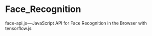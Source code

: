 # Face_Recognition
face-api.js — JavaScript API for Face Recognition in the Browser with tensorflow.js
